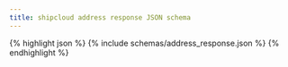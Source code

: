 ```yaml
---
title: shipcloud address response JSON schema
---
```


{% highlight json %}
{% include schemas/address_response.json %}
{% endhighlight %}
